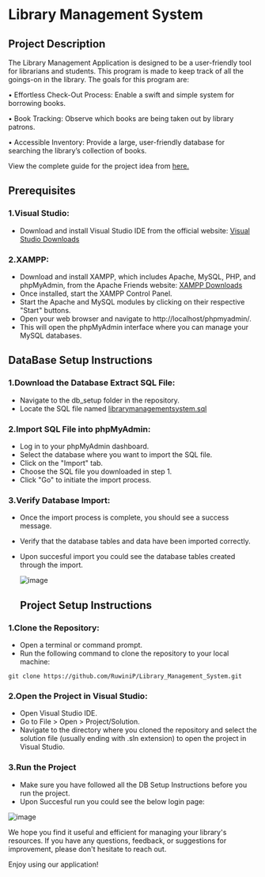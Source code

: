 # Library Management System

## Project Description

The Library Management Application is designed to be a user-friendly tool for librarians and 
students. This program is made to keep track of all the goings-on in the library. 
The goals for this program are:


• Effortless Check-Out Process: Enable a swift and simple system for borrowing books.


• Book Tracking: Observe which books are being taken out by library patrons.


• Accessible Inventory: Provide a large, user-friendly database for searching the library’s 
collection of books.

View the complete guide for the project idea from [here.](https://stuconestogacon-my.sharepoint.com/:b:/g/personal/dperera4821_conestogac_on_ca/EQx8O2_YgS5CjLhFESwYpkMB-3tT20e80QVZU1iULLZTPA?e=YUXyFQ)

## Prerequisites
### 1.Visual Studio:
* Download and install Visual Studio IDE from the official website: [Visual Studio Downloads](https://visualstudio.microsoft.com/downloads/)

### 2.XAMPP:
* Download and install XAMPP, which includes Apache, MySQL, PHP, and phpMyAdmin, from the Apache Friends website: [XAMPP Downloads](https://www.apachefriends.org/download.html)
* Once installed, start the XAMPP Control Panel.
* Start the Apache and MySQL modules by clicking on their respective "Start" buttons.
* Open your web browser and navigate to http://localhost/phpmyadmin/.
* This will open the phpMyAdmin interface where you can manage your MySQL databases.

## DataBase Setup Instructions

### 1.Download the Database Extract SQL File:
* Navigate to the db_setup folder in the repository.
* Locate the SQL file named [librarymanagementsystem.sql](https://github.com/RuwiniP/Library_Management_System/blob/master/DBSetup/librarymanagementsystem.sql)

### 2.Import SQL File into phpMyAdmin:
* Log in to your phpMyAdmin dashboard.
* Select the database where you want to import the SQL file.
* Click on the "Import" tab.
* Choose the SQL file you downloaded in step 1.
* Click "Go" to initiate the import process.

### 3.Verify Database Import:
* Once the import process is complete, you should see a success message.
* Verify that the database tables and data have been imported correctly.
* Upon succesful import you could see the database tables created through the import.

  ![image](https://github.com/RuwiniP/Library_Management_System/assets/31927767/2c83b0bc-9d29-47c1-b086-9481110942ec)

  ## Project Setup Instructions

### 1.Clone the Repository:
* Open a terminal or command prompt.
* Run the following command to clone the repository to your local machine:
~~~
git clone https://github.com/RuwiniP/Library_Management_System.git
~~~

### 2.Open the Project in Visual Studio:
* Open Visual Studio IDE.
* Go to File > Open > Project/Solution.
* Navigate to the directory where you cloned the repository and select the solution file (usually ending with .sln extension) to open the project in Visual Studio.

### 3.Run the Project
* Make sure you have followed all the DB Setup Instructions before you run the project.
* Upon Succesful run you could see the below login page:

![image](https://github.com/RuwiniP/Library_Management_System/assets/31927767/403eb746-0b39-4315-bfe2-0b0d22999e82)

We hope you find it useful and efficient for managing your library's resources. If you have any questions, feedback, or suggestions for improvement, please don't hesitate to reach out.

Enjoy using our application!
